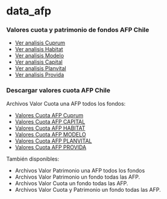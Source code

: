 # data_afp

### Valores cuota y patrimonio de fondos AFP Chile

- [Ver analisis Cuprum](http://nbviewer.jupyter.org/github/collabmarket/data_afp/blob/master/ValoresCuotaCuprum.ipynb)
- [Ver analisis Habitat](http://nbviewer.jupyter.org/github/collabmarket/data_afp/blob/master/ValoresCuotaHabitat.ipynb)
- [Ver analisis Modelo](http://nbviewer.jupyter.org/github/collabmarket/data_afp/blob/master/ValoresCuotaModelo.ipynb)
- [Ver analisis Capital](http://nbviewer.jupyter.org/github/collabmarket/data_afp/blob/master/ValoresCuotaCapital.ipynb)
- [Ver analisis Planvital](http://nbviewer.jupyter.org/github/collabmarket/data_afp/blob/master/ValoresCuotaPlanvital.ipynb)
- [Ver analisis Provida](http://nbviewer.jupyter.org/github/collabmarket/data_afp/blob/master/ValoresCuotaProvida.ipynb)

### Descargar valores cuota AFP Chile

Archivos Valor Cuota una AFP todos los fondos:

- [Valores Cuota AFP Cuprum](https://rawgit.com/collabmarket/data_afp/master/data/VC-CUPRUM.csv)
- [Valores Cuota AFP CAPITAL](https://rawgit.com/collabmarket/data_afp/master/data/VC-CAPITAL.csv)
- [Valores Cuota AFP HABITAT](https://rawgit.com/collabmarket/data_afp/master/data/VC-HABITAT.csv)
- [Valores Cuota AFP MODELO](https://rawgit.com/collabmarket/data_afp/master/data/VC-MODELO.csv)
- [Valores Cuota AFP PLANVITAL](https://rawgit.com/collabmarket/data_afp/master/data/VC-PLANVITAL.csv)
- [Valores Cuota AFP PROVIDA](https://rawgit.com/collabmarket/data_afp/master/data/VC-PROVIDA.csv)

También disponibles: 

- Archivos Valor Patrimonio una AFP todos los fondos
- Archivos Valor Patrimonio un fondo todas las AFP.
- Archivos Valor Cuota un fondo todas las AFP.
- Archivos Valor Cuota y Patrimonio un fondo todas las AFP.


